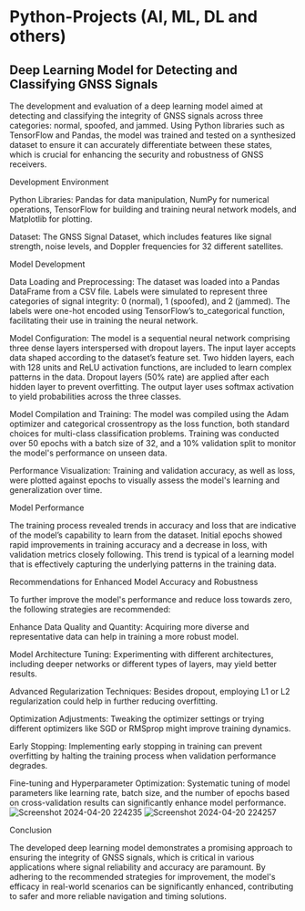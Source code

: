# Python-Projects (AI, ML,  DL and others)
## Deep Learning Model for Detecting and Classifying GNSS Signals

The development and evaluation of a deep learning model aimed at detecting and classifying the integrity of GNSS signals across three categories: normal, spoofed, and jammed. Using Python libraries such as TensorFlow and Pandas, the model was trained and tested on a synthesized dataset to ensure it can accurately differentiate between these states, which is crucial for enhancing the security and robustness of GNSS receivers.

Development Environment

Python Libraries: Pandas for data manipulation, NumPy for numerical operations, TensorFlow for building and training neural network models, and Matplotlib for plotting.

Dataset: The GNSS Signal Dataset, which includes features like signal strength, noise levels, and Doppler frequencies for 32 different satellites.

Model Development

Data Loading and Preprocessing:
The dataset was loaded into a Pandas DataFrame from a CSV file.
Labels were simulated to represent three categories of signal integrity: 0 (normal), 1 (spoofed), and 2 (jammed).
The labels were one-hot encoded using TensorFlow’s to_categorical function, facilitating their use in training the neural network.

Model Configuration:
The model is a sequential neural network comprising three dense layers interspersed with dropout layers.
The input layer accepts data shaped according to the dataset’s feature set.
Two hidden layers, each with 128 units and ReLU activation functions, are included to learn complex patterns in the data.
Dropout layers (50% rate) are applied after each hidden layer to prevent overfitting.
The output layer uses softmax activation to yield probabilities across the three classes.

Model Compilation and Training:
The model was compiled using the Adam optimizer and categorical crossentropy as the loss function, both standard choices for multi-class classification problems.
Training was conducted over 50 epochs with a batch size of 32, and a 10% validation split to monitor the model's performance on unseen data.

Performance Visualization:
Training and validation accuracy, as well as loss, were plotted against epochs to visually assess the model's learning and generalization over time.

Model Performance

The training process revealed trends in accuracy and loss that are indicative of the model’s capability to learn from the dataset. Initial epochs showed rapid improvements in training accuracy and a decrease in loss, with validation metrics closely following. This trend is typical of a learning model that is effectively capturing the underlying patterns in the training data.

Recommendations for Enhanced Model Accuracy and Robustness

To further improve the model's performance and reduce loss towards zero, the following strategies are recommended:

Enhance Data Quality and Quantity: Acquiring more diverse and representative data can help in training a more robust model.

Model Architecture Tuning: Experimenting with different architectures, including deeper networks or different types of layers, may yield better results.

Advanced Regularization Techniques: Besides dropout, employing L1 or L2 regularization could help in further reducing overfitting.

Optimization Adjustments: Tweaking the optimizer settings or trying different optimizers like SGD or RMSprop might improve training dynamics.

Early Stopping: Implementing early stopping in training can prevent overfitting by halting the training process when validation performance degrades.

Fine-tuning and Hyperparameter Optimization: Systematic tuning of model parameters like learning rate, batch size, and the number of epochs based on cross-validation results can significantly enhance model performance.
![Screenshot 2024-04-20 224235](https://github.com/JohnBagshaw/Python-Projects-AI-ML-and-others-/assets/84130776/63603b21-aad7-4698-b8d1-216187ccf000)
![Screenshot 2024-04-20 224257](https://github.com/JohnBagshaw/Python-Projects-AI-ML-and-others-/assets/84130776/785b2565-c765-43a5-a536-da919eba5b8a)



Conclusion

The developed deep learning model demonstrates a promising approach to ensuring the integrity of GNSS signals, which is critical in various applications where signal reliability and accuracy are paramount. By adhering to the recommended strategies for improvement, the model's efficacy in real-world scenarios can be significantly enhanced, contributing to safer and more reliable navigation and timing solutions.
